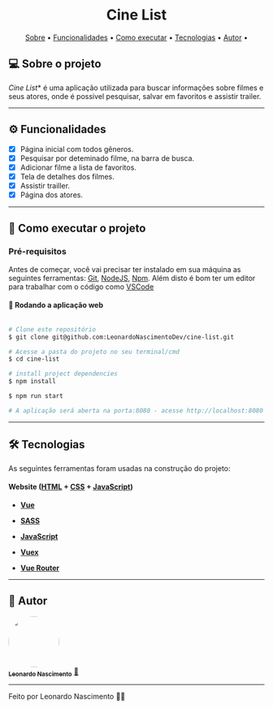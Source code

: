 <h1 align="center">
   Cine List
</h1>

<p align="center">
 <a href="#-sobre-o-projeto">Sobre</a> •
 <a href="#-funcionalidades">Funcionalidades</a> •
 <a href="#-como-executar-o-projeto">Como executar</a> • 
 <a href="#-tecnologias">Tecnologias</a> • 
 <a href="#-autor">Autor</a> • 
</p>


## 💻 Sobre o projeto

*Cine List** é uma aplicação utilizada para buscar informações sobre filmes e seus atores, onde é possivel pesquisar, salvar em favoritos e assistir trailer.

---

## ⚙️ Funcionalidades

- [x] Página inicial com todos gêneros.
- [x] Pesquisar por deteminado filme, na barra de busca.
- [x] Adicionar filme a lista de favoritos.
- [x] Tela de detalhes dos filmes.
- [x] Assistir trailler.
- [x] Página dos atores.
      
---

## 🚀 Como executar o projeto


### Pré-requisitos

Antes de começar, você vai precisar ter instalado em sua máquina as seguintes ferramentas:
[Git](https://git-scm.com), [NodeJS](https://nodejs.org/en/), [Npm](https://docs.npmjs.com/cli/v8/commands/npm-install). 
Além disto é bom ter um editor para trabalhar com o código como [VSCode](https://code.visualstudio.com/)

#### 🧭 Rodando a aplicação web

```bash

# Clone este repositório
$ git clone git@github.com:LeonardoNascimentoDev/cine-list.git

# Acesse a pasta do projeto no seu terminal/cmd
$ cd cine-list

# install project dependencies
$ npm install

$ npm run start

# A aplicação será aberta na porta:8080 - acesse http://localhost:8080
```
---

## 🛠 Tecnologias

As seguintes ferramentas foram usadas na construção do projeto:

#### **Website**  ([HTML](https://developer.mozilla.org/pt-BR/docs/Web/HTML)  + [CSS](https://developer.mozilla.org/pt-BR/docs/Web/CSS) + [JavaScript](https://developer.mozilla.org/pt-BR/docs/Web/JavaScript))

-   **[Vue](https://vuejs.org/)**

-   **[SASS](https://sass-lang.com/)**

-   **[JavaScript](https://www.javascript.com/)**

-   **[Vuex](https://vuex.vuejs.org/)**

-   **[Vue Router](https://router.vuejs.org/)**
  
---

## 🦸 Autor

<a href="https://github.com/LeonardoNascimentoDev">
 <img style="border-radius: 50%;" src="https://avatars.githubusercontent.com/u/50468893?v=4" width="100px;" alt=""/>
 <br />
 <sub><b>Leonardo Nascimento</b></sub></a> <a href="https://github.com/LeonardoNascimentoDev" title="Leonardo Nascimento">🚀</a>
 <br />
 
 
---

Feito por Leonardo Nascimento 👋🏽 


